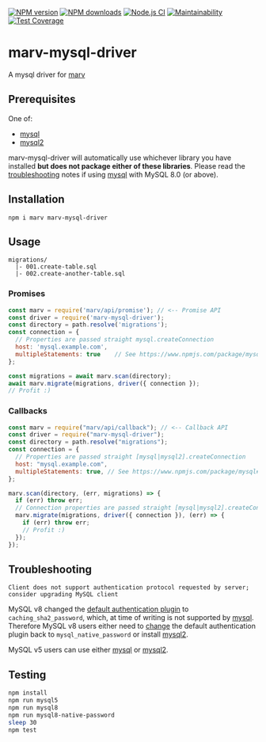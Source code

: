 [![NPM version](https://img.shields.io/npm/v/marv-mysql-driver.svg?style=flat-square)](https://www.npmjs.com/package/marv-mysql-driver)
[![NPM downloads](https://img.shields.io/npm/dm/marv-mysql-driver.svg?style=flat-square)](https://www.npmjs.com/package/marv-mysql-driver)
[![Node.js CI](https://github.com/acuminous/tripitaka/workflows/Node.js%20CI/badge.svg)](https://github.com/guidesmiths/marv-mysql-driver/actions?query=workflow%3A%22Node.js+CI%22)
[![Maintainability](https://api.codeclimate.com/v1/badges/621e711c2cd6077f5ad3/maintainability)](https://codeclimate.com/github/guidesmiths/marv-mysql-driver/maintainability)
[![Test Coverage](https://api.codeclimate.com/v1/badges/621e711c2cd6077f5ad3/test_coverage)](https://codeclimate.com/github/guidesmiths/marv-mysql-driver/test_coverage)

# marv-mysql-driver

A mysql driver for [marv](https://www.npmjs.com/package/marv)

## Prerequisites

One of:

- [mysql](https://www.npmjs.com/package/mysql)
- [mysql2](https://www.npmjs.com/package/mysql2)

marv-mysql-driver will automatically use whichever library you have installed **but does not package either of these libraries**. Please read the [troubleshooting](#troubleshooting) notes if using [mysql](https://www.npmjs.com/package/mysql) with MySQL 8.0 (or above).

## Installation

```
npm i marv marv-mysql-driver
```

## Usage

```
migrations/
  |- 001.create-table.sql
  |- 002.create-another-table.sql
```

### Promises

```js
const marv = require('marv/api/promise'); // <-- Promise API
const driver = require('marv-mysql-driver');
const directory = path.resolve('migrations');
const connection = {
  // Properties are passed straight mysql.createConnection
  host: 'mysql.example.com',
  multipleStatements: true    // See https://www.npmjs.com/package/mysql#multiple-statement-queries
};

const migrations = await marv.scan(directory);
await marv.migrate(migrations, driver({ connection });
// Profit :)
```

### Callbacks

```js
const marv = require("marv/api/callback"); // <-- Callback API
const driver = require("marv-mysql-driver");
const directory = path.resolve("migrations");
const connection = {
  // Properties are passed straight [mysql|mysql2].createConnection
  host: "mysql.example.com",
  multipleStatements: true, // See https://www.npmjs.com/package/mysql#multiple-statement-queries
};

marv.scan(directory, (err, migrations) => {
  if (err) throw err;
  // Connection properties are passed straight [mysql|mysql2].createConnection
  marv.migrate(migrations, driver({ connection }), (err) => {
    if (err) throw err;
    // Profit :)
  });
});
```

## Troubleshooting

```
Client does not support authentication protocol requested by server; consider upgrading MySQL client
```

MySQL v8 changed the [default authentication plugin](https://dev.mysql.com/doc/refman/8.0/en/pluggable-authentication.html) to `caching_sha2_password`, which, at time of writing is not supported by [mysql](https://github.com/mysqljs/mysql/issues/2001). Therefore MySQL v8 users either need to [change](https://dev.mysql.com/doc/refman/8.0/en/server-system-variables.html#sysvar_default_authentication_plugin) the default authentication plugin back to `mysql_native_password` or install [mysql2](https://www.npmjs.com/package/mysql2).

MySQL v5 users can use either [mysql](https://www.npmjs.com/package/mysql) or [mysql2](https://www.npmjs.com/package/mysql2).

## Testing

```bash
npm install
npm run mysql5
npm run mysql8
npm run mysql8-native-password
sleep 30
npm test
```
